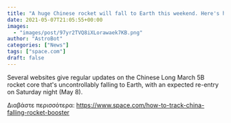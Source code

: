 ```yaml
---
title: "A huge Chinese rocket will fall to Earth this weekend. Here's how to track it online."
date: 2021-05-07T21:05:55+00:00
images:
  - "images/post/97yr2TVQ8iXLorawaek7KB.png"
author: "AstroBot"
categories: ["News"]
tags: ["space.com"]
draft: false
---
```


Several websites give regular updates on the Chinese Long March 5B rocket core that's uncontrollably falling to Earth, with an expected re-entry on Saturday night (May 8). 

Διαβάστε περισσότερα: https://www.space.com/how-to-track-china-falling-rocket-booster
